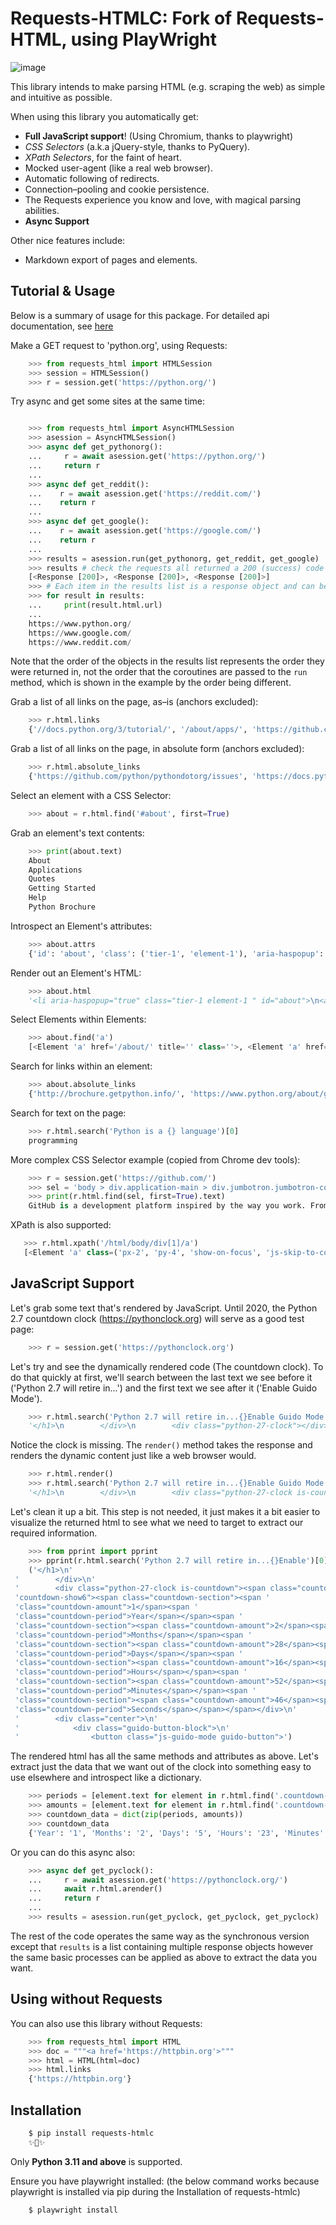 # Requests-HTMLC: Fork of Requests-HTML, using PlayWright

![image](https://farm5.staticflickr.com/4695/39152770914_a3ab8af40d_k_d.jpg)

This library intends to make parsing HTML (e.g. scraping the web) as
simple and intuitive as possible.

When using this library you automatically get:

- **Full JavaScript support**! (Using Chromium, thanks to playwright)
- *CSS Selectors* (a.k.a jQuery-style, thanks to PyQuery).
- *XPath Selectors*, for the faint of heart.
- Mocked user-agent (like a real web browser).
- Automatic following of redirects.
- Connection–pooling and cookie persistence.
- The Requests experience you know and love, with magical parsing abilities.
- **Async Support**

Other nice features include:
- Markdown export of pages and elements.

## Tutorial & Usage

Below is a summary of usage for this package.
For detailed api documentation, see [here](https://cboin1996.github.io/requests-html)

Make a GET request to 'python.org', using Requests:

```python
    >>> from requests_html import HTMLSession
    >>> session = HTMLSession()
    >>> r = session.get('https://python.org/')
```

Try async and get some sites at the same time:

```python

    >>> from requests_html import AsyncHTMLSession
    >>> asession = AsyncHTMLSession()
    >>> async def get_pythonorg():
    ...     r = await asession.get('https://python.org/')
    ...     return r
    ...
    >>> async def get_reddit():
    ...    r = await asession.get('https://reddit.com/')
    ...    return r
    ...
    >>> async def get_google():
    ...    r = await asession.get('https://google.com/')
    ...    return r
    ...
    >>> results = asession.run(get_pythonorg, get_reddit, get_google)
    >>> results # check the requests all returned a 200 (success) code
    [<Response [200]>, <Response [200]>, <Response [200]>]
    >>> # Each item in the results list is a response object and can be interacted with as such
    >>> for result in results: 
    ...     print(result.html.url)
    ... 
    https://www.python.org/
    https://www.google.com/
    https://www.reddit.com/
```

Note that the order of the objects in the results list represents the
order they were returned in, not the order that the coroutines are passed
to the ``run`` method, which is shown in the example by the order being different. 

Grab a list of all links on the page, as–is (anchors excluded):

```python
    >>> r.html.links
    {'//docs.python.org/3/tutorial/', '/about/apps/', 'https://github.com/python/pythondotorg/issues', '/accounts/login/', '/dev/peps/', '/about/legal/', '//docs.python.org/3/tutorial/introduction.html#lists', '/download/alternatives', 'http://feedproxy.google.com/~r/PythonInsider/~3/kihd2DW98YY/python-370a4-is-available-for-testing.html', '/download/other/', '/downloads/windows/', 'https://mail.python.org/mailman/listinfo/python-dev', '/doc/av', 'https://devguide.python.org/', '/about/success/#engineering', 'https://wiki.python.org/moin/PythonEventsCalendar#Submitting_an_Event', 'https://www.openstack.org', '/about/gettingstarted/', 'http://feedproxy.google.com/~r/PythonInsider/~3/AMoBel8b8Mc/python-3.html', '/success-stories/industrial-light-magic-runs-python/', 'http://docs.python.org/3/tutorial/introduction.html#using-python-as-a-calculator', '/', 'http://pyfound.blogspot.com/', '/events/python-events/past/', '/downloads/release/python-2714/', 'https://wiki.python.org/moin/PythonBooks', 'http://plus.google.com/+Python', 'https://wiki.python.org/moin/', 'https://status.python.org/', '/community/workshops/', '/community/lists/', 'http://buildbot.net/', '/community/awards', 'http://twitter.com/ThePSF', 'https://docs.python.org/3/license.html', '/psf/donations/', 'http://wiki.python.org/moin/Languages', '/dev/', '/events/python-user-group/', 'https://wiki.qt.io/PySide', '/community/sigs/', 'https://wiki.gnome.org/Projects/PyGObject', 'http://www.ansible.com', 'http://www.saltstack.com', 'http://planetpython.org/', '/events/python-events', '/about/help/', '/events/python-user-group/past/', '/about/success/', '/psf-landing/', '/about/apps', '/about/', 'http://www.wxpython.org/', '/events/python-user-group/665/', 'https://www.python.org/psf/codeofconduct/', '/dev/peps/peps.rss', '/downloads/source/', '/psf/sponsorship/sponsors/', 'http://bottlepy.org', 'http://roundup.sourceforge.net/', 'http://pandas.pydata.org/', 'http://brochure.getpython.info/', 'https://bugs.python.org/', '/community/merchandise/', 'http://tornadoweb.org', '/events/python-user-group/650/', 'http://flask.pocoo.org/', '/downloads/release/python-364/', '/events/python-user-group/660/', '/events/python-user-group/638/', '/psf/', '/doc/', 'http://blog.python.org', '/events/python-events/604/', '/about/success/#government', 'http://python.org/dev/peps/', 'https://docs.python.org', 'http://feedproxy.google.com/~r/PythonInsider/~3/zVC80sq9s00/python-364-is-now-available.html', '/users/membership/', '/about/success/#arts', 'https://wiki.python.org/moin/Python2orPython3', '/downloads/', '/jobs/', 'http://trac.edgewall.org/', 'http://feedproxy.google.com/~r/PythonInsider/~3/wh73_1A-N7Q/python-355rc1-and-python-348rc1-are-now.html', '/privacy/', 'https://pypi.python.org/', 'http://www.riverbankcomputing.co.uk/software/pyqt/intro', 'http://www.scipy.org', '/community/forums/', '/about/success/#scientific', '/about/success/#software-development', '/shell/', '/accounts/signup/', 'http://www.facebook.com/pythonlang?fref=ts', '/community/', 'https://kivy.org/', '/about/quotes/', 'http://www.web2py.com/', '/community/logos/', '/community/diversity/', '/events/calendars/', 'https://wiki.python.org/moin/BeginnersGuide', '/success-stories/', '/doc/essays/', '/dev/core-mentorship/', 'http://ipython.org', '/events/', '//docs.python.org/3/tutorial/controlflow.html', '/about/success/#education', '/blogs/', '/community/irc/', 'http://pycon.blogspot.com/', '//jobs.python.org', 'http://www.pylonsproject.org/', 'http://www.djangoproject.com/', '/downloads/mac-osx/', '/about/success/#business', 'http://feedproxy.google.com/~r/PythonInsider/~3/x_c9D0S-4C4/python-370b1-is-now-available-for.html', 'http://wiki.python.org/moin/TkInter', 'https://docs.python.org/faq/', '//docs.python.org/3/tutorial/controlflow.html#defining-functions'}
```

Grab a list of all links on the page, in absolute form (anchors excluded):

```python
    >>> r.html.absolute_links
    {'https://github.com/python/pythondotorg/issues', 'https://docs.python.org/3/tutorial/', 'https://www.python.org/about/success/', 'http://feedproxy.google.com/~r/PythonInsider/~3/kihd2DW98YY/python-370a4-is-available-for-testing.html', 'https://www.python.org/dev/peps/', 'https://mail.python.org/mailman/listinfo/python-dev', 'https://www.python.org/doc/', 'https://www.python.org/', 'https://www.python.org/about/', 'https://www.python.org/events/python-events/past/', 'https://devguide.python.org/', 'https://wiki.python.org/moin/PythonEventsCalendar#Submitting_an_Event', 'https://www.openstack.org', 'http://feedproxy.google.com/~r/PythonInsider/~3/AMoBel8b8Mc/python-3.html', 'https://docs.python.org/3/tutorial/introduction.html#lists', 'http://docs.python.org/3/tutorial/introduction.html#using-python-as-a-calculator', 'http://pyfound.blogspot.com/', 'https://wiki.python.org/moin/PythonBooks', 'http://plus.google.com/+Python', 'https://wiki.python.org/moin/', 'https://www.python.org/events/python-events', 'https://status.python.org/', 'https://www.python.org/about/apps', 'https://www.python.org/downloads/release/python-2714/', 'https://www.python.org/psf/donations/', 'http://buildbot.net/', 'http://twitter.com/ThePSF', 'https://docs.python.org/3/license.html', 'http://wiki.python.org/moin/Languages', 'https://docs.python.org/faq/', 'https://jobs.python.org', 'https://www.python.org/about/success/#software-development', 'https://www.python.org/about/success/#education', 'https://www.python.org/community/logos/', 'https://www.python.org/doc/av', 'https://wiki.qt.io/PySide', 'https://www.python.org/events/python-user-group/660/', 'https://wiki.gnome.org/Projects/PyGObject', 'http://www.ansible.com', 'http://www.saltstack.com', 'https://www.python.org/dev/peps/peps.rss', 'http://planetpython.org/', 'https://www.python.org/events/python-user-group/past/', 'https://docs.python.org/3/tutorial/controlflow.html#defining-functions', 'https://www.python.org/community/diversity/', 'https://docs.python.org/3/tutorial/controlflow.html', 'https://www.python.org/community/awards', 'https://www.python.org/events/python-user-group/638/', 'https://www.python.org/about/legal/', 'https://www.python.org/dev/', 'https://www.python.org/download/alternatives', 'https://www.python.org/downloads/', 'https://www.python.org/community/lists/', 'http://www.wxpython.org/', 'https://www.python.org/about/success/#government', 'https://www.python.org/psf/', 'https://www.python.org/psf/codeofconduct/', 'http://bottlepy.org', 'http://roundup.sourceforge.net/', 'http://pandas.pydata.org/', 'http://brochure.getpython.info/', 'https://www.python.org/downloads/source/', 'https://bugs.python.org/', 'https://www.python.org/downloads/mac-osx/', 'https://www.python.org/about/help/', 'http://tornadoweb.org', 'http://flask.pocoo.org/', 'https://www.python.org/users/membership/', 'http://blog.python.org', 'https://www.python.org/privacy/', 'https://www.python.org/about/gettingstarted/', 'http://python.org/dev/peps/', 'https://www.python.org/about/apps/', 'https://docs.python.org', 'https://www.python.org/success-stories/', 'https://www.python.org/community/forums/', 'http://feedproxy.google.com/~r/PythonInsider/~3/zVC80sq9s00/python-364-is-now-available.html', 'https://www.python.org/community/merchandise/', 'https://www.python.org/about/success/#arts', 'https://wiki.python.org/moin/Python2orPython3', 'http://trac.edgewall.org/', 'http://feedproxy.google.com/~r/PythonInsider/~3/wh73_1A-N7Q/python-355rc1-and-python-348rc1-are-now.html', 'https://pypi.python.org/', 'https://www.python.org/events/python-user-group/650/', 'http://www.riverbankcomputing.co.uk/software/pyqt/intro', 'https://www.python.org/about/quotes/', 'https://www.python.org/downloads/windows/', 'https://www.python.org/events/calendars/', 'http://www.scipy.org', 'https://www.python.org/community/workshops/', 'https://www.python.org/blogs/', 'https://www.python.org/accounts/signup/', 'https://www.python.org/events/', 'https://kivy.org/', 'http://www.facebook.com/pythonlang?fref=ts', 'http://www.web2py.com/', 'https://www.python.org/psf/sponsorship/sponsors/', 'https://www.python.org/community/', 'https://www.python.org/download/other/', 'https://www.python.org/psf-landing/', 'https://www.python.org/events/python-user-group/665/', 'https://wiki.python.org/moin/BeginnersGuide', 'https://www.python.org/accounts/login/', 'https://www.python.org/downloads/release/python-364/', 'https://www.python.org/dev/core-mentorship/', 'https://www.python.org/about/success/#business', 'https://www.python.org/community/sigs/', 'https://www.python.org/events/python-user-group/', 'http://ipython.org', 'https://www.python.org/shell/', 'https://www.python.org/community/irc/', 'https://www.python.org/about/success/#engineering', 'http://www.pylonsproject.org/', 'http://pycon.blogspot.com/', 'https://www.python.org/about/success/#scientific', 'https://www.python.org/doc/essays/', 'http://www.djangoproject.com/', 'https://www.python.org/success-stories/industrial-light-magic-runs-python/', 'http://feedproxy.google.com/~r/PythonInsider/~3/x_c9D0S-4C4/python-370b1-is-now-available-for.html', 'http://wiki.python.org/moin/TkInter', 'https://www.python.org/jobs/', 'https://www.python.org/events/python-events/604/'}

```

Select an element with a CSS Selector:

```python
    >>> about = r.html.find('#about', first=True)
```

Grab an element's text contents:

```python
    >>> print(about.text)
    About
    Applications
    Quotes
    Getting Started
    Help
    Python Brochure
```

Introspect an Element's attributes:

```python
    >>> about.attrs
    {'id': 'about', 'class': ('tier-1', 'element-1'), 'aria-haspopup': 'true'}
```

Render out an Element's HTML:

```python
    >>> about.html
    '<li aria-haspopup="true" class="tier-1 element-1 " id="about">\n<a class="" href="/about/" title="">About</a>\n<ul aria-hidden="true" class="subnav menu" role="menu">\n<li class="tier-2 element-1" role="treeitem"><a href="/about/apps/" title="">Applications</a></li>\n<li class="tier-2 element-2" role="treeitem"><a href="/about/quotes/" title="">Quotes</a></li>\n<li class="tier-2 element-3" role="treeitem"><a href="/about/gettingstarted/" title="">Getting Started</a></li>\n<li class="tier-2 element-4" role="treeitem"><a href="/about/help/" title="">Help</a></li>\n<li class="tier-2 element-5" role="treeitem"><a href="http://brochure.getpython.info/" title="">Python Brochure</a></li>\n</ul>\n</li>'
```

Select Elements within Elements:

```python
    >>> about.find('a')
    [<Element 'a' href='/about/' title='' class=''>, <Element 'a' href='/about/apps/' title=''>, <Element 'a' href='/about/quotes/' title=''>, <Element 'a' href='/about/gettingstarted/' title=''>, <Element 'a' href='/about/help/' title=''>, <Element 'a' href='http://brochure.getpython.info/' title=''>]
```

Search for links within an element:

```python
    >>> about.absolute_links
    {'http://brochure.getpython.info/', 'https://www.python.org/about/gettingstarted/', 'https://www.python.org/about/', 'https://www.python.org/about/quotes/', 'https://www.python.org/about/help/', 'https://www.python.org/about/apps/'}
```

Search for text on the page:

```python
    >>> r.html.search('Python is a {} language')[0]
    programming
```

More complex CSS Selector example (copied from Chrome dev tools):

```python
    >>> r = session.get('https://github.com/')
    >>> sel = 'body > div.application-main > div.jumbotron.jumbotron-codelines > div > div > div.col-md-7.text-center.text-md-left > p'
    >>> print(r.html.find(sel, first=True).text)
    GitHub is a development platform inspired by the way you work. From open source to business, you can host and review code, manage projects, and build software alongside millions of other developers.
```

XPath is also supported:

```python
   >>> r.html.xpath('/html/body/div[1]/a')
   [<Element 'a' class=('px-2', 'py-4', 'show-on-focus', 'js-skip-to-content') href='#start-of-content' tabindex='1'>]
```

## JavaScript Support

Let's grab some text that's rendered by JavaScript. Until 2020, the Python 2.7
countdown clock (https://pythonclock.org) will serve as a good test page:

```python
    >>> r = session.get('https://pythonclock.org')
```

Let's try and see the dynamically rendered code (The countdown clock).
To do that quickly at first, we'll search between the last text we see
before it ('Python 2.7 will retire in...') and the first text we see
after it ('Enable Guido Mode').

```python
	>>> r.html.search('Python 2.7 will retire in...{}Enable Guido Mode')[0]
	'</h1>\n        </div>\n        <div class="python-27-clock"></div>\n        <div class="center">\n            <div class="guido-button-block">\n                <button class="js-guido-mode guido-button">'
```

Notice the clock is missing. The ``render()`` method takes the response and renders
the dynamic content just like a web browser would.

```python
    >>> r.html.render()
    >>> r.html.search('Python 2.7 will retire in...{}Enable Guido Mode')[0]
    '</h1>\n        </div>\n        <div class="python-27-clock is-countdown"><span class="countdown-row countdown-show6"><span class="countdown-section"><span class="countdown-amount">1</span><span class="countdown-period">Year</span></span><span class="countdown-section"><span class="countdown-amount">2</span><span class="countdown-period">Months</span></span><span class="countdown-section"><span class="countdown-amount">28</span><span class="countdown-period">Days</span></span><span class="countdown-section"><span class="countdown-amount">16</span><span class="countdown-period">Hours</span></span><span class="countdown-section"><span class="countdown-amount">52</span><span class="countdown-period">Minutes</span></span><span class="countdown-section"><span class="countdown-amount">46</span><span class="countdown-period">Seconds</span></span></span></div>\n        <div class="center">\n            <div class="guido-button-block">\n                <button class="js-guido-mode guido-button">'
```

Let's clean it up a bit. This step is not needed, it just makes it a bit easier
to visualize the returned html to see what we need to target to extract our
required information. 

```python
	>>> from pprint import pprint
	>>> pprint(r.html.search('Python 2.7 will retire in...{}Enable')[0])
	('</h1>\n'
 '        </div>\n'
 '        <div class="python-27-clock is-countdown"><span class="countdown-row '
 'countdown-show6"><span class="countdown-section"><span '
 'class="countdown-amount">1</span><span '
 'class="countdown-period">Year</span></span><span '
 'class="countdown-section"><span class="countdown-amount">2</span><span '
 'class="countdown-period">Months</span></span><span '
 'class="countdown-section"><span class="countdown-amount">28</span><span '
 'class="countdown-period">Days</span></span><span '
 'class="countdown-section"><span class="countdown-amount">16</span><span '
 'class="countdown-period">Hours</span></span><span '
 'class="countdown-section"><span class="countdown-amount">52</span><span '
 'class="countdown-period">Minutes</span></span><span '
 'class="countdown-section"><span class="countdown-amount">46</span><span '
 'class="countdown-period">Seconds</span></span></span></div>\n'
 '        <div class="center">\n'
 '            <div class="guido-button-block">\n'
 '                <button class="js-guido-mode guido-button">')
```

The rendered html has all the same methods and attributes as above. Let's extract
just the data that we want out of the clock into something easy to
use elsewhere and introspect like a dictionary.

```python
	>>> periods = [element.text for element in r.html.find('.countdown-period')]
	>>> amounts = [element.text for element in r.html.find('.countdown-amount')]
	>>> countdown_data = dict(zip(periods, amounts))
	>>> countdown_data
	{'Year': '1', 'Months': '2', 'Days': '5', 'Hours': '23', 'Minutes': '34', 'Seconds': '37'}
```

Or you can do this async also:

```python
    >>> async def get_pyclock():
    ...     r = await asession.get('https://pythonclock.org/')
    ...     await r.html.arender()
    ...     return r
    ...
    >>> results = asession.run(get_pyclock, get_pyclock, get_pyclock)
```

The rest of the code operates the same way as the synchronous version except
that `results` is a list containing multiple response objects however the
same basic processes can be applied as above to extract the data you want.

## Using without Requests

You can also use this library without Requests:

```python
    >>> from requests_html import HTML
    >>> doc = """<a href='https://httpbin.org'>"""
    >>> html = HTML(html=doc)
    >>> html.links
    {'https://httpbin.org'}
```


## Installation

```bash
    $ pip install requests-htmlc
    ✨🍰✨
```

Only **Python 3.11 and above** is supported.

Ensure you have playwright installed:
(the below command works because playwright
is installed via pip during the Installation
of requests-htmlc)
 
```bash
    $ playwright install
```